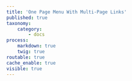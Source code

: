 ```yaml
---
title: 'One Page Menu With Multi-Page Links'
published: true
taxonomy:
    category:
        - docs
process:
    markdown: true
    twig: true
routable: true
cache_enable: true
visible: true
---
```

